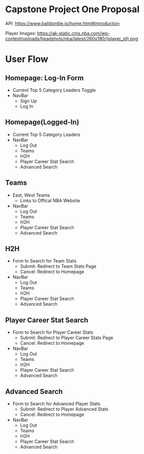 # Capstone Project One Proposal

API: https://www.balldontlie.io/home.html#introduction

Player Images: https://ak-static.cms.nba.com/wp-content/uploads/headshots/nba/latest/260x190/{player_id}.png

# User Flow

## Homepage: Log-In Form
* Current Top 5 Category Leaders Toggle
* NavBar
  * Sign Up
  * Log In
  
## Homepage(Logged-In) 
* Current Top 5 Category Leaders
* NavBar
  * Log Out
  * Teams
  * H2H
  * Player Career Stat Search
  * Advanced Search
  
## Teams
* East, West Teams
  * Links to Offical NBA Website
* NavBar
  * Log Out
  * Teams
  * H2H
  * Player Career Stat Search
  * Advanced Search 

## H2H
* Form to Search for Team Stats
  * Submit: Redirect to Team Stats Page
  * Cancel: Redirect to Homepage
* NavBar
  * Log Out
  * Teams
  * H2H
  * Player Career Stat Search
  * Advanced Search 
 
## Player Career Stat Search
* Form to Search for Player Career Stats
  * Submit: Redirect to Player Career Stats Page
  * Cancel: Redirect to Homepage
* NavBar
  * Log Out
  * Teams
  * H2H
  * Player Career Stat Search
  * Advanced Search 

## Advanced Search 
* Form to Search for Advanced Player Stats
  * Submit: Redirect to Player Advanced Stats
  * Cancel: Redirect to Homepage
* NavBar
  * Log Out
  * Teams
  * H2H
  * Player Career Stat Search
  * Advanced Search 